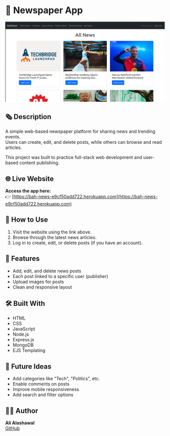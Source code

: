 # 📰 Newspaper App

![App Screenshot](./assets/image.png)

## 🗞️ Description

A simple web-based newspaper platform for sharing news and trending events.  
Users can create, edit, and delete posts, while others can browse and read articles.

This project was built to practice full-stack web development and user-based content publishing.

## 🌐 Live Website

**Access the app here:**  
👉 [https://bah-news-e9cf50add722.herokuapp.com](https://bah-news-e9cf50add722.herokuapp.com)

## 📂 How to Use

1. Visit the website using the link above.
2. Browse through the latest news articles.
3. Log in to create, edit, or delete posts (if you have an account).

## 🔧 Features

- Add, edit, and delete news posts
- Each post linked to a specific user (publisher)
- Upload images for posts
- Clean and responsive layout

## 🛠️ Built With

- HTML  
- CSS  
- JavaScript  
- Node.js  
- Express.js  
- MongoDB  
- EJS Templating

## 🚧 Future Ideas

- Add categories like "Tech", "Politics", etc.
- Enable comments on posts
- Improve mobile responsiveness
- Add search and filter options

## 👨‍💻 Author

**Ali Alashawal**  
[GitHub](https://github.com/Aliashwal03)
